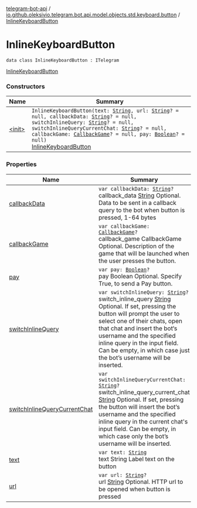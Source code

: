 [telegram-bot-api](../../index.md) / [io.github.oleksivio.telegram.bot.api.model.objects.std.keyboard.button](../index.md) / [InlineKeyboardButton](./index.md)

# InlineKeyboardButton

`data class InlineKeyboardButton : ITelegram`

[InlineKeyboardButton](https://core.telegram.org/bots/api/#inlinekeyboardbutton)

### Constructors

| Name | Summary |
|---|---|
| [&lt;init&gt;](-init-.md) | `InlineKeyboardButton(text: `[`String`](https://kotlinlang.org/api/latest/jvm/stdlib/kotlin/-string/index.html)`, url: `[`String`](https://kotlinlang.org/api/latest/jvm/stdlib/kotlin/-string/index.html)`? = null, callbackData: `[`String`](https://kotlinlang.org/api/latest/jvm/stdlib/kotlin/-string/index.html)`? = null, switchInlineQuery: `[`String`](https://kotlinlang.org/api/latest/jvm/stdlib/kotlin/-string/index.html)`? = null, switchInlineQueryCurrentChat: `[`String`](https://kotlinlang.org/api/latest/jvm/stdlib/kotlin/-string/index.html)`? = null, callbackGame: `[`CallbackGame`](../../io.github.oleksivio.telegram.bot.api.model.objects.std.game/-callback-game/index.md)`? = null, pay: `[`Boolean`](https://kotlinlang.org/api/latest/jvm/stdlib/kotlin/-boolean/index.html)`? = null)`<br>[InlineKeyboardButton](https://core.telegram.org/bots/api/#inlinekeyboardbutton) |

### Properties

| Name | Summary |
|---|---|
| [callbackData](callback-data.md) | `var callbackData: `[`String`](https://kotlinlang.org/api/latest/jvm/stdlib/kotlin/-string/index.html)`?`<br>callback_data [String](https://kotlinlang.org/api/latest/jvm/stdlib/kotlin/-string/index.html) Optional. Data to be sent in a callback query to the bot when button is pressed, 1-64 bytes |
| [callbackGame](callback-game.md) | `var callbackGame: `[`CallbackGame`](../../io.github.oleksivio.telegram.bot.api.model.objects.std.game/-callback-game/index.md)`?`<br>callback_game CallbackGame Optional. Description of the game that will be launched when the user presses the button. |
| [pay](pay.md) | `var pay: `[`Boolean`](https://kotlinlang.org/api/latest/jvm/stdlib/kotlin/-boolean/index.html)`?`<br>pay Boolean Optional. Specify True, to send a Pay button. |
| [switchInlineQuery](switch-inline-query.md) | `var switchInlineQuery: `[`String`](https://kotlinlang.org/api/latest/jvm/stdlib/kotlin/-string/index.html)`?`<br>switch_inline_query [String](https://kotlinlang.org/api/latest/jvm/stdlib/kotlin/-string/index.html) Optional. If set, pressing the button will prompt the user to select one of their chats, open that chat and insert the bot‘s username and the specified inline query in the input field. Can be empty, in which case just the bot’s username will be inserted. |
| [switchInlineQueryCurrentChat](switch-inline-query-current-chat.md) | `var switchInlineQueryCurrentChat: `[`String`](https://kotlinlang.org/api/latest/jvm/stdlib/kotlin/-string/index.html)`?`<br>switch_inline_query_current_chat [String](https://kotlinlang.org/api/latest/jvm/stdlib/kotlin/-string/index.html) Optional. If set, pressing the button will insert the bot‘s username and the specified inline query in the current chat's input field. Can be empty, in which case only the bot’s username will be inserted. |
| [text](text.md) | `var text: `[`String`](https://kotlinlang.org/api/latest/jvm/stdlib/kotlin/-string/index.html)<br>text String Label text on the button |
| [url](url.md) | `var url: `[`String`](https://kotlinlang.org/api/latest/jvm/stdlib/kotlin/-string/index.html)`?`<br>url [String](https://kotlinlang.org/api/latest/jvm/stdlib/kotlin/-string/index.html) Optional. HTTP url to be opened when button is pressed |
